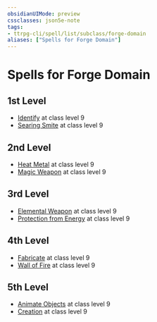 ```yaml
---
obsidianUIMode: preview
cssclasses: json5e-note
tags:
- ttrpg-cli/spell/list/subclass/forge-domain
aliases: ["Spells for Forge Domain"]
---
```

# Spells for Forge Domain

## 1st Level

- [Identify](identify "PHB") at class level 9
- [Searing Smite](searing-smite "PHB") at class level 9

## 2nd Level

- [Heat Metal](heat-metal "PHB") at class level 9
- [Magic Weapon](magic-weapon "PHB") at class level 9

## 3rd Level

- [Elemental Weapon](elemental-weapon "PHB") at class level 9
- [Protection from Energy](protection-from-energy "PHB") at class level 9

## 4th Level

- [Fabricate](fabricate "PHB") at class level 9
- [Wall of Fire](wall-of-fire "PHB") at class level 9

## 5th Level

- [Animate Objects](animate-objects "PHB") at class level 9
- [Creation](creation "PHB") at class level 9